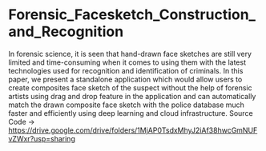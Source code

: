 # Forensic_Facesketch_Construction_and_Recognition
In forensic science, it is seen that hand-drawn face sketches are still very limited and time-consuming when it comes to using them with the latest technologies used for recognition and identification of criminals. In this paper, we present a standalone application which would allow users to create composites face sketch of the suspect without the help of forensic artists using drag and drop feature in the application and can automatically match the drawn composite face sketch with the police database much faster and efficiently using deep learning and cloud infrastructure.
Source Code -> https://drive.google.com/drive/folders/1MjAP0TsdxMhyJ2iAf38hwcGmNUFvZWxr?usp=sharing
